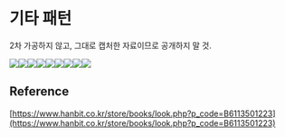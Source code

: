 # 기타 패턴
2차 가공하지 않고, 그대로 캡처한 자료이므로 공개하지 말 것. 
        
![](https://velog.velcdn.com/images/dev_kickbell/post/47336d84-8ce3-492f-9db2-6ecedf998c7b/image.png)![](https://velog.velcdn.com/images/dev_kickbell/post/bfa294a6-fd8a-4627-a38b-3ec333fef880/image.png)![](https://velog.velcdn.com/images/dev_kickbell/post/a71f50b3-24dd-469d-9f21-8da3c7d76e68/image.png)![](https://velog.velcdn.com/images/dev_kickbell/post/36b1236f-e1a0-4d9a-a232-bb5d38e9373f/image.png)![](https://velog.velcdn.com/images/dev_kickbell/post/b1d40f16-6332-4fb1-b897-e497fc9206eb/image.png)![](https://velog.velcdn.com/images/dev_kickbell/post/a5974cf2-e357-4400-a4d2-4f7e8a0f29e1/image.png)![](https://velog.velcdn.com/images/dev_kickbell/post/c0f2e798-984f-48cf-afe1-165601e75700/image.png)![](https://velog.velcdn.com/images/dev_kickbell/post/35dd233e-669b-461e-aa3f-470ab32c6e76/image.png)![](https://velog.velcdn.com/images/dev_kickbell/post/ef387df0-4497-4a6e-8a9a-a484d115a939/image.png)

## Reference 
[https://www.hanbit.co.kr/store/books/look.php?p_code=B6113501223](https://www.hanbit.co.kr/store/books/look.php?p_code=B6113501223)









